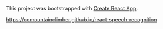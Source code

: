 This project was bootstrapped with [Create React App](https://github.com/facebookincubator/create-react-app).

https://comountainclimber.github.io/react-speech-recognition
